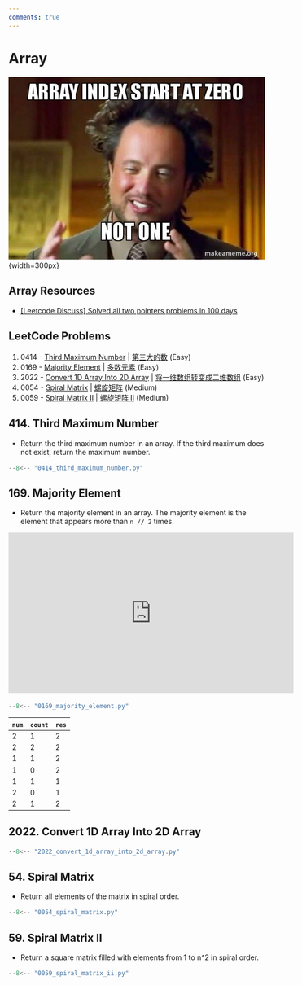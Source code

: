 ```yaml
---
comments: true
---
```


# Array

![arrays](../imgs/meme_array.jpg){width=300px}

## Array Resources

-   [[Leetcode Discuss] Solved all two pointers problems in 100 days](https://leetcode.com/discuss/study-guide/1688903/solved-all-two-pointers-problems-in-100-days)

## LeetCode Problems

1. 0414 - [Third Maximum Number](https://leetcode.com/problems/third-maximum-number/) | [第三大的数](https://leetcode.cn/problems/third-maximum-number/) (Easy)
2. 0169 - [Majority Element](https://leetcode.com/problems/majority-element/) | [多数元素](https://leetcode-cn.com/problems/majority-element/) (Easy)
3. 2022 - [Convert 1D Array Into 2D Array](https://leetcode.com/problems/convert-1d-array-into-2d-array/) | [将一维数组转变成二维数组](https://leetcode.cn/problems/convert-1d-array-into-2d-array/) (Easy)
4. 0054 - [Spiral Matrix](https://leetcode.com/problems/spiral-matrix/) | [螺旋矩阵](https://leetcode.cn/problems/spiral-matrix/) (Medium)
5. 0059 - [Spiral Matrix II](https://leetcode.com/problems/spiral-matrix-ii/) | [螺旋矩阵 II](https://leetcode.cn/problems/spiral-matrix-ii/) (Medium)

## 414. Third Maximum Number

-   Return the third maximum number in an array. If the third maximum does not exist, return the maximum number.

```python
--8<-- "0414_third_maximum_number.py"
```

## 169. Majority Element

-   Return the majority element in an array. The majority element is the element that appears more than `n // 2` times.

<iframe width="560" height="315" src="https://www.youtube.com/embed/7pnhv842keE?si=fBYlNfKzdkiLgkF1" title="YouTube video player" frameborder="0" allow="accelerometer; autoplay; clipboard-write; encrypted-media; gyroscope; picture-in-picture; web-share" referrerpolicy="strict-origin-when-cross-origin" allowfullscreen></iframe>

```python
--8<-- "0169_majority_element.py"
```

| `num` | `count` | `res` |
| ----- | ------- | ----- |
| 2     | 1       | 2     |
| 2     | 2       | 2     |
| 1     | 1       | 2     |
| 1     | 0       | 2     |
| 1     | 1       | 1     |
| 2     | 0       | 1     |
| 2     | 1       | 2     |

## 2022. Convert 1D Array Into 2D Array

```python
--8<-- "2022_convert_1d_array_into_2d_array.py"
```

## 54. Spiral Matrix

-   Return all elements of the matrix in spiral order.

```python
--8<-- "0054_spiral_matrix.py"
```

## 59. Spiral Matrix II

-   Return a square matrix filled with elements from 1 to n^2 in spiral order.

```python
--8<-- "0059_spiral_matrix_ii.py"
```
